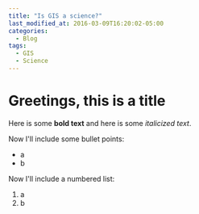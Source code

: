 ```yaml
---
title: "Is GIS a science?"
last_modified_at: 2016-03-09T16:20:02-05:00
categories:
  - Blog
tags:
  - GIS
  - Science
---
```


# Greetings, this is a title

Here is some **bold text** and here is some *italicized text*.

Now I'll include some bullet points:
- a
- b

Now I'll include a numbered list:
1. a
2. b